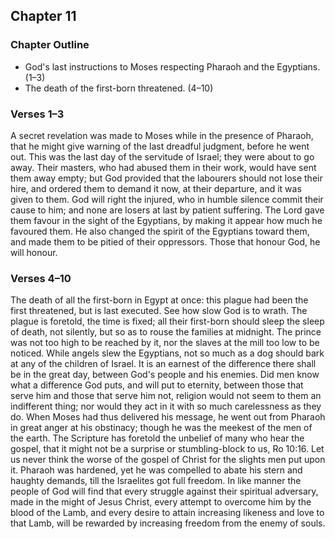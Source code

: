 ## Chapter 11

### Chapter Outline

- God's last instructions to Moses respecting Pharaoh and the Egyptians. (1–3)
- The death of the first-born threatened. (4–10)

### Verses 1–3

A secret revelation was made to Moses while in the presence of Pharaoh, that he might give warning of the last dreadful judgment, before he went out. This was the last day of the servitude of Israel; they were about to go away. Their masters, who had abused them in their work, would have sent them away empty; but God provided that the labourers should not lose their hire, and ordered them to demand it now, at their departure, and it was given to them. God will right the injured, who in humble silence commit their cause to him; and none are losers at last by patient suffering. The Lord gave them favour in the sight of the Egyptians, by making it appear how much he favoured them. He also changed the spirit of the Egyptians toward them, and made them to be pitied of their oppressors. Those that honour God, he will honour.

### Verses 4–10

The death of all the first-born in Egypt at once: this plague had been the first threatened, but is last executed. See how slow God is to wrath. The plague is foretold, the time is fixed; all their first-born should sleep the sleep of death, not silently, but so as to rouse the families at midnight. The prince was not too high to be reached by it, nor the slaves at the mill too low to be noticed. While angels slew the Egyptians, not so much as a dog should bark at any of the children of Israel. It is an earnest of the difference there shall be in the great day, between God's people and his enemies. Did men know what a difference God puts, and will put to eternity, between those that serve him and those that serve him not, religion would not seem to them an indifferent thing; nor would they act in it with so much carelessness as they do. When Moses had thus delivered his message, he went out from Pharaoh in great anger at his obstinacy; though he was the meekest of the men of the earth. The Scripture has foretold the unbelief of many who hear the gospel, that it might not be a surprise or stumbling-block to us, Ro 10:16. Let us never think the worse of the gospel of Christ for the slights men put upon it. Pharaoh was hardened, yet he was compelled to abate his stern and haughty demands, till the Israelites got full freedom. In like manner the people of God will find that every struggle against their spiritual adversary, made in the might of Jesus Christ, every attempt to overcome him by the blood of the Lamb, and every desire to attain increasing likeness and love to that Lamb, will be rewarded by increasing freedom from the enemy of souls.

